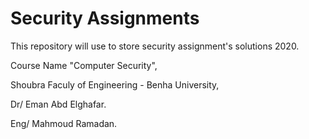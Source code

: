 # Security Assignments

This repository will use to store security assignment's solutions 2020.

Course Name "Computer Security",

Shoubra Faculy of Engineering - Benha University,

Dr/ Eman Abd Elghafar.

Eng/ Mahmoud Ramadan.
